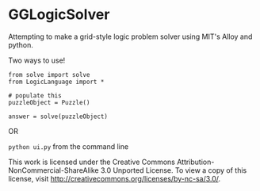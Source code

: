 GGLogicSolver
=============

Attempting to make a grid-style logic problem solver using MIT's Alloy and python.

Two ways to use!

    from solve import solve
    from LogicLanguage import *

    # populate this
    puzzleObject = Puzzle()

    answer = solve(puzzleObject)

OR

`python ui.py` from the command line

This work is licensed under the Creative Commons Attribution-NonCommercial-ShareAlike 3.0 Unported License. To view a copy of this license, visit http://creativecommons.org/licenses/by-nc-sa/3.0/.
